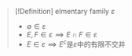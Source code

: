 >[!Definition] elmentary family $\varepsilon$
>* $\emptyset \in\varepsilon$
>* $E,F\in\varepsilon\implies E\cap F\in\varepsilon$
>* $E\in\varepsilon\implies E^{c}$是$\varepsilon$中的有限不交并
